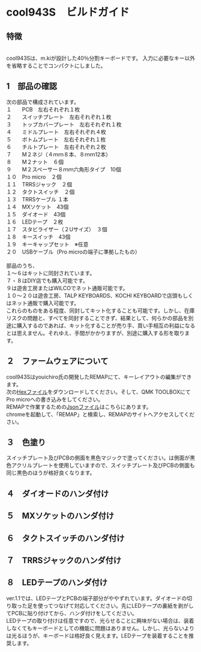 # cool943S　ビルドガイド
## 特徴
<br>
cool943Sは、m.kiが設計した40％分割キーボードです。
入力に必要なキー以外を省略することでコンパクトにしました。

<br>

## 1　部品の確認
次の部品で構成されています。<br>
１　　PCB　左右それぞれ１枚<br>
２　　スイッチプレート　左右それぞれ１枚<br>
３　　トップカバープレート　左右それぞれ１枚<br>
４　　ミドルプレート　左右それぞれ４枚<br>
５　　ボトムプレート　左右それぞれ１枚<br>
６　　チルトプレート　左右それぞれ２枚<br>
７　　M２ネジ（４ｍｍ８本、８ｍｍ12本）<br>
８　　M２ナット　６個<br>
９　　M２スペーサー８ｍｍ六角形タイプ　10個<br>
１０　Pro micro　２個<br>
１１　TRRSジャック　２個<br>
１２　タクトスイッチ　２個<br>
１３　TRRSケーブル １本<br>
１４　MXソケット　43個<br>
１５　ダイオード　43個<br>
１６　LEDテープ　２枚<br>
１７　スタビライザー（２Uサイズ）　３個<br>
１８　キースイッチ　43個<br>
１９　キーキャップセット　※任意<br>
２０　USBケーブル（Pro microの端子に準拠したもの）<br>
<br>
部品のうち、<br>
１〜６はキットに同封されています。<br>
７・８はDIY店でも購入可能です。<br>
９は遊舎工房またはWILCOでネット通販可能です。<br>
１０〜２０は遊舎工房、TALP KEYBOARDS、KOCHI KEYBOARDで店頭もしくはネット通販で購入可能です。<br>
これらのものをある程度、同封してキット化することも可能です。しかし、在庫リスクの問題と、すべてを同封することできず、結果として、何らかの部品を別途に購入するのであれば、キット化することが売り手、買い手相互の利益になるとは思えません。それゆえ、手間がかかりますが、別途に購入する形を取ります。
<br>
## ２　ファームウェアについて
cool943Sはyouichiro氏の開発したREMAPにて、キーレイアウトの編集ができます。<br>
次の[Hexファイル](https://github.com/telzo2000/cool943S/blob/main/cool943S_via.hex)をダウンロードしてください。そして、QMK TOOLBOXにてPro microへの書き込みをしてください。<br>
REMAPで作業するための[Jsonファイル](https://github.com/telzo2000/cool943S/blob/main/cool943S_remap.json)はこちらにあります。<br>
chromeを起動して、「REMAP」と検索し、REMAPのサイトへアクセスしてください。<br>
## ３　色塗り
スイッチプレート及びPCBの側面を黒色マジックで塗ってください。は側面が黒色アクリルプレートを使用していますので、スイッチプレート及びPCBの側面も同じ黒色のほうが格好良くなります。<br>
## ４　ダイオードのハンダ付け

## ５　MXソケットのハンダ付け

## ６　タクトスイッチのハンダ付け

## ７　TRRSジャックのハンダ付け

## ８　LEDテープのハンダ付け
ver.1.1では、LEDテープとPCBの端子部分がややずれています。ダイオードの切り取った足を使ってつなげて対応してください。先にLEDテープの裏紙を剥がしてPCBに貼り付けてから、ハンダ付けをしてください。<br>
LEDテープの取り付けは任意ですので、光らせることに興味がない場合は、装着しなくてもキーボードとしての機能に問題はありません。しかし、光らないよりは光るほうが、キーボードは格好良く見えます。LEDテープを装着することを推奨します。<br>
